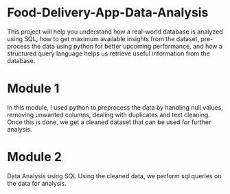 # Food-Delivery-App-Data-Analysis

This project will help you understand how a real-world database is analyzed using SQL, how to get maximum available insights from the dataset, pre-process the data using python for better upcoming performance, and how a structured query language helps us retrieve useful information from the database.

# Module 1
In this module, I used python to preprocess the data by handling null values, removing unwanted columns, dealing with duplicates and text cleaning.
Once this is done, we get a cleaned dataset that can be used for further analysis.

# Module 2
Data Analysis using SQL
Using the cleaned data, we perform sql queries on the data for analysis.
